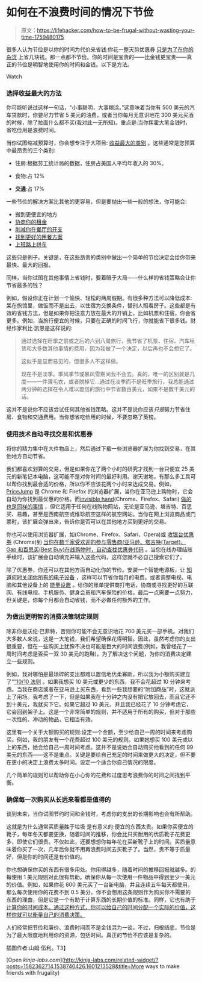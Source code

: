 # 如何在不浪费时间的情况下节俭

> 原文：<https://lifehacker.com/how-to-be-frugal-without-wasting-your-time-1759480175>

很多人认为节俭是以你的时间为代价来省钱:你花一整天剪优惠券 [只是为了在你的杂货](http://twocents.lifehacker.com/money-advice-the-experts-don-t-agree-on-being-frugal-1601213528#_ga=1.60741421.1878010491.1455656704) 上省几块钱。那一点都不节俭。你的时间是宝贵的——比金钱更宝贵——真正的节俭是明智地使用你的时间和金钱。以下是方法。

Watch

### 选择收益最大的方法

你可能听说过这样一句话，“小事聪明，大事糊涂。”这意味着当你有 500 美元的汽车贷款时，你要尽力节省 5 美元的油费。或者当你每月无意识地花 300 美元买酒的时候，除了拉面什么都不买(我对此一无所知)。重点是:当你挥霍大笔金钱时，省吃俭用是浪费时间。

当你试图缩减预算时，你会想专注于大项目: [收益最大的类别](http://twocents.lifehacker.com/for-the-biggest-payoff-focus-your-frugality-on-these-t-1586804711) 。这些通常是您预算中最昂贵的三个类别:

*   住房:根据劳工统计局的数据，住房占美国人平均年收入的 30%。

*   食物:占 12%

*   **交通**:占 17%

一些节俭的解决方案比其他的更容易，但是要抛出一些一般的想法，你可能会:

*   搬到更便宜的地方
*   [协商你的租金](http://lifehacker.com/why-you-should-always-try-to-haggle-when-renting-an-apa-1722978973)
*   [削减你在餐厅的开支](http://twocents.lifehacker.com/how-much-did-you-save-during-january-s-money-challenge-1755788866)
*   [找到更好的用餐方案](http://twocents.lifehacker.com/a-guide-to-planning-meals-when-you-re-on-a-tight-budget-1573204892)
*   [上班路上拼车](http://lifehacker.com/four-realistic-ways-to-cut-your-commuting-costs-479728266)

这些只是例子。关键是，在这些昂贵的类别中做出一个简单的节俭决定会给你带来最快、最大的回报。

同样，当你试图在其他事情上省钱时，要着眼于大局——什么样的省钱策略会让你节省最多的钱？

例如，假设你正在计划一个愉快、轻松的两周假期。有很多种方法可以降低成本:呆在旅馆里，做饭而不是出去，以住宿为交换条件，替别人照看房子。这些都是有效的省钱方法，但是如果你把注意力放在最大的开销上，比如机票和住宿，你会省更多。例如，当旅行便宜的时候，只要在正确的时间飞行，你就能省下很多钱。财经作家利比·凯恩是这样说的:

> 通过选择在旺季之前或之后的六到八周旅行，我节省了机票、住宿、汽车租赁和大多数其他事情的费用，因为我做了一个决定，以后再也不会想它了。
> 
> 这似乎是显而易见的，但很多人不这样做。
> 
> 现在不是淡季。季风季节或暴风雪期间我不会去。真的，唯一的区别就是几度——一件薄毛衣，或者脱掉它…通过在淡季而不是旺季旅行，我总能通过两分钟的选择在令人难以置信的旅行中节省数百美元，如果不是数千美元的话。

这并不是说你不应该尝试任何其他省钱策略。这并不是说你应该*只是*努力节省住房、食物和交通费用。当你想省吃俭用的时候，不要忽略了英镑。

### 使用技术自动寻找交易和优惠券

将你的精力集中在大件物品上，然后通过下载一些浏览器扩展为你找到交易，在其他地方自动节省。

我们都喜欢划算的交易，但是如果你花了两个小时的研究才找到一台只便宜 25 美元的新笔记本电脑，这可能不是对你时间的最好利用。谢天谢地，有那么多工具可以帮你找到最合适的价格，所以你不应该花两个小时来达成交易。例如， [PriceJump](http://www.savings.com/pricejump) 是 Chrome 和 Firefox 的浏览器扩展，当你在亚马逊上购物时，它会自动为你找到最优惠的价格。而[invisible hand](http://www.getinvisiblehand.com/)(Chrome、Firefox、Safari) [做的也是同样的事情](https://lifehacker.com/five-best-price-tracking-tools-1692745053) ，但它适用于任何在线购物网站，无论是亚马逊、塔吉特、百思买、易趣，甚至是西南航空或维珍航空这样的航空网站。当你在网上浏览商品或门票时，该扩展会弹出来，告诉你是否可以在其他地方买到更好的交易。

你也可以使用浏览器扩展，如(Chrome、Firefox、Safari、Opera)或 [收银台优惠券](http://couponfollow.com/checkout) (Chrome)到 [当你在数千家受欢迎的参与零售商(亚马逊、塔吉特(Target)、Gap 和百思买(Best Buy)在线购物时，自动查找优惠券代码](http://lifehacker.com/honey-automatically-searches-for-and-applies-coupon-cod-5978700) 。当您在线办理结账手续时，该扩展会自动填充并输入这些代码，这样您就不必自己搜索它们了。

除了优惠券，你还可以在其他方面自动化你的节俭。安装一个智能电源板，让 [知道何时关闭你所有的电子设备](http://lifehacker.com/how-i-cut-my-energy-bill-by-a-third-with-tech-and-commo-5823225) ，这样可以节省你每月的电费。或者调整电视、电脑和其他设备上的 [能量设置](http://lifehacker.com/remember-to-set-up-your-gadgets-with-energy-saving-feat-1675432567) 。给你的账单提供商打电话，协商或寻找更好的互联网、有线电视、手机服务、健身会员和汽车保险的价格。最后一点需要一点努力，但关键是，你每个月都会自动省钱，而不必做任何额外的工作。

### 为做出更明智的消费决策制定规则

除非你是沃伦·巴菲特，否则你可能不会无意识地花 700 美元买一部手机。对我们大多数人来说，这是一大笔钱，我们希望确保花得明智。因此，虽然考虑你的支出很重要，但在一些购买上犹豫不决也可能是巨大的时间浪费(例如，我曾经花了一周时间考虑是否买一双 30 美元的跑鞋)。为了解决这个问题，为你的消费决定建立一些规则。

例如，我对哪怕是最琐碎的支出都难以置信地优柔寡断，所以我为小额购买建立了“[”10/10 法则](http://www.brokepedia.com/save-money-and-time-with-the-1010-rule/) 。如果我想买 10 美元或更少的东西，我不会花超过 10 分钟来考虑。当我在商店或者在亚马逊上买东西，看到一些我想要的“附加商品”时，这就派上了用场。我考虑了一下，但是如果我在十分钟之内没有把它放回去，而且它还不到十美元，我就买下它。如果它超过 10 美元，并且我已经花了 10 分钟考虑它，它会回到架子上。这是一个非常简单的规则，并不适用于所有的购买，但对于那些一次性的、冲动的物品，它相当有效。

这里有一个关于大额购买的规则:设定一个金额，至少给自己一周的时间来考虑购买。例如，我的朋友有一个花费超过 100 美元的规则。如果她想买 100 美元或以上的东西，她会给自己一周时间考虑。这并不是说她会自动购买他看到的任何 99 美元的东西——这不是重点。关键是要给自己充足的时间来做更大的决定，但不要在更小的决定上浪费太多时间。设定一个适合你自己情况的限度。

几个简单的规则可以帮助你在小心你的花费和过度思考浪费你的时间之间找到平衡。

### 确保每一次购买从长远来看都是值得的

谈到未来，当你试图节约时间和金钱时，考虑你的支出的长期影响也会有所帮助。

这就是为什么通常买质量胜于垃圾 是有意义的:便宜的东西太贵。如果你买便宜的靴子，每年冬天都要更换，随着时间的推移，你会比只买耐用的优质靴子花费更多，即使它们很贵。不仅如此，还要想想你每年花在买新靴子上的时间。买质量意味着你买了一次，几年后你就不用再浪费时间去买靴子了。当然，贵不等于质量好，但是你的时间还是有价值的。

你也想确保你买的东西有很多用处。你用得越多，随着时间的推移回报就越多。的每使用 1 美元规则对此很有帮助。确保你从每一次使用一件物品中得到至少一美元的价值。例如，如果你花 800 美元买了一台新电脑，并且连续五年每天都使用，那么每次使用你的花费不到 0.5 美分。你不会想用这条规则作为购买你不需要的东西的理由，但是它是一个有助于计算东西的长期价值的标准。同样，它也有助于 [计算你的时间成本。通过这种方式，你可以给自己的时间分配一个实际的价值，这样你就可以衡量自己的消费决策。](http://lifehacker.com/find-out-how-much-your-time-is-really-worth-with-this-c-1538740426#_ga=1.262134797.1878010491.1455656704)

人们经常把节俭和廉价、浪费时间而不是金钱混为一谈。不过，归根结底，节俭是为了最大限度地利用你的资源，包括时间。真正的节俭不应该是复杂的。

插图作者:山姆·伍利。T3】

[Open *kinja-labs.com*](http://kinja-labs.com/related-widget/?posts=1582362714,1538740426,1601213528&title=More ways to make friends with frugality)